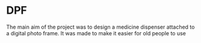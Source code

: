 # DPF
The main aim of the project was to design a medicine dispenser attached to a digital photo frame. It was made to make it easier for old people to use
